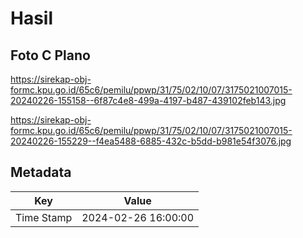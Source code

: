 # Hasil

## Foto C Plano

https://sirekap-obj-formc.kpu.go.id/65c6/pemilu/ppwp/31/75/02/10/07/3175021007015-20240226-155158--6f87c4e8-499a-4197-b487-439102feb143.jpg

https://sirekap-obj-formc.kpu.go.id/65c6/pemilu/ppwp/31/75/02/10/07/3175021007015-20240226-155229--f4ea5488-6885-432c-b5dd-b981e54f3076.jpg


## Metadata

| Key        | Value               |
| ---------- | ------------------- |
| Time Stamp | 2024-02-26 16:00:00 |



